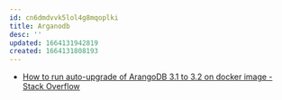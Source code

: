 ```yaml
---
id: cn6dmdvvk5lol4g8mqoplki
title: Arganodb
desc: ''
updated: 1664131942819
created: 1664131808193
---
```


* [How to run auto-upgrade of ArangoDB 3.1 to 3.2 on docker image - Stack Overflow](https://stackoverflow.com/questions/46522017/how-to-run-auto-upgrade-of-arangodb-3-1-to-3-2-on-docker-image)
